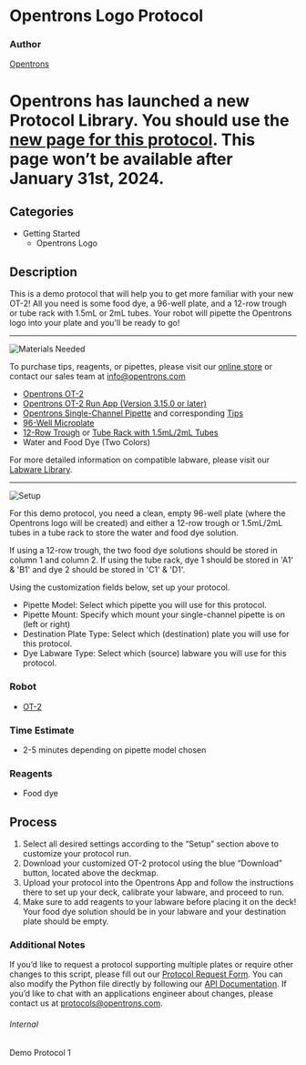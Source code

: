 # Opentrons Logo Protocol

### Author
[Opentrons](https://opentrons.com/)

# Opentrons has launched a new Protocol Library. You should use the [new page for this protocol](https://library.opentrons.com/p/opentrons_logo). This page won’t be available after January 31st, 2024.

## Categories
* Getting Started
	* Opentrons Logo

## Description
This is a demo protocol that will help you to get more familiar with your new OT-2! All you need is some food dye, a 96-well plate, and a 12-row trough or tube rack with 1.5mL or 2mL tubes. Your robot will pipette the Opentrons logo into your plate and you'll be ready to go!

---
![Materials Needed](https://s3.amazonaws.com/opentrons-protocol-library-website/custom-README-images/001-General+Headings/materials.png)

To purchase tips, reagents, or pipettes, please visit our [online store](https://shop.opentrons.com/) or contact our sales team at [info@opentrons.com](mailto:info@opentrons.com)

* [Opentrons OT-2](https://shop.opentrons.com/collections/ot-2-robot/products/ot-2)
* [Opentrons OT-2 Run App (Version 3.15.0 or later)](https://opentrons.com/ot-app/)
* [Opentrons Single-Channel Pipette](https://shop.opentrons.com/collections/ot-2-pipettes) and corresponding [Tips](https://shop.opentrons.com/collections/opentrons-tips)
* [96-Well Microplate](https://labware.opentrons.com/?category=wellPlate)
* [12-Row Trough](https://labware.opentrons.com/?category=reservoir) or [Tube Rack with 1.5mL/2mL Tubes](https://labware.opentrons.com/?category=tubeRack)
* Water and Food Dye (Two Colors)

For more detailed information on compatible labware, please visit our [Labware Library](https://labware.opentrons.com/).


---
![Setup](https://s3.amazonaws.com/opentrons-protocol-library-website/custom-README-images/001-General+Headings/Setup.png)

For this demo protocol, you need a clean, empty 96-well plate (where the Opentrons logo will be created) and either a 12-row trough or 1.5mL/2mL tubes in a tube rack to store the water and food dye solution.

If using a 12-row trough, the two food dye solutions should be stored in column 1 and column 2. If using the tube rack, dye 1 should be stored in 'A1' & 'B1' and dye 2 should be stored in 'C1' & 'D1'.

Using the customization fields below, set up your protocol.
* Pipette Model: Select which pipette you will use for this protocol.
* Pipette Mount: Specify which mount your single-channel pipette is on (left or right)
* Destination Plate Type: Select which (destination) plate you will use for this protocol.
* Dye Labware Type: Select which (source) labware you will use for this protocol.


### Robot
* [OT-2](https://opentrons.com/ot-2)


### Time Estimate
* 2-5 minutes depending on pipette model chosen

### Reagents
* Food dye

## Process
1. Select all desired settings according to the “Setup” section above to customize your protocol run.
2. Download your customized OT-2 protocol using the blue “Download” button, located above the deckmap.
3. Upload your protocol into the Opentrons App and follow the instructions there to set up your deck, calibrate your labware, and proceed to run.
4. Make sure to add reagents to your labware before placing it on the deck! Your food dye solution should be in your labware and your destination plate should be empty.

### Additional Notes
If you’d like to request a protocol supporting multiple plates or require other changes to this script, please fill out our [Protocol Request Form](https://opentrons-protocol-dev.paperform.co/). You can also modify the Python file directly by following our [API Documentation](https://docs.opentrons.com/v2/). If you’d like to chat with an applications engineer about changes, please contact us at [protocols@opentrons.com](mailto:protocols@opentrons.com).

###### Internal
Demo Protocol 1

